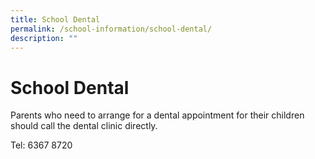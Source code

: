 ```yaml
---
title: School Dental
permalink: /school-information/school-dental/
description: ""
---
```

# **School Dental**

Parents who need to arrange for a dental appointment for their children should call the dental clinic directly. 

Tel: 6367 8720